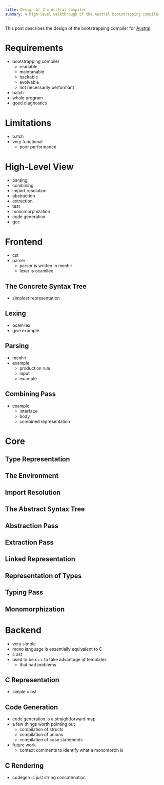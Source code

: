 ```yaml
---
title: Design of the Austral Compiler
summary: A high-level walkthrough of the Austral bootstrapping compiler.
---
```


This post describes the design of the bootstrapping compiler for [Austral][austral].

[austral]: https://austral-lang.org/

# Requirements

- bootstrapping compiler
    - readable
    - maintanable
    - hackable
    - evolvable
    - not necessarily performant
- batch
- whole program
- good diagnostics

# Limitations

- batch
- very functional
    - poor performance

# High-Level View

- parsing
- combining
- import resolution
- abstraction
- extraction
- tast
- monomorphization
- code generation
- gcc

# Frontend

- cst
- parser
    - parser is written in menhir
    - lexer is ocamllex

## The Concrete Syntax Tree

- simplest representation

## Lexing

- ocamllex
- give example

## Parsing

- menhir
- example
    - production rule
    - input
    - example

## Combining Pass

- example
    - interface
    - body
    - combined representation

# Core

## Type Representation

## The Environment

## Import Resolution

## The Abstract Syntax Tree

## Abstraction Pass

## Extraction Pass

## Linked Representation

## Representation of Types

## Typing Pass

## Monomorphization

# Backend

- very simple
- mono language is essentially equivalent to C
- c ast
- used to be c++ to take advantage of templates
    - that had problems

## C Representation

- simple c ast

## Code Generation

- code generation is a straightforward map
- a few things worth pointing out
    - compilation of structs
    - compilation of unions
    - compilation of case statements
- future work
    - context comments to identify what a monomorph is 

## C Rendering

- codegen is just string concatenation
